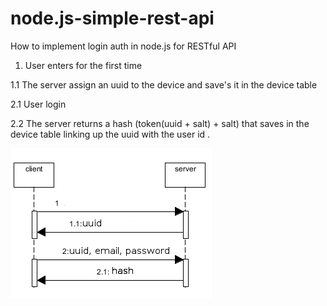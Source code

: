 node.js-simple-rest-api
=======================

How to implement login auth in node.js for RESTful API

1. User enters for the first time

1.1 The server assign an uuid to the device and save's it in the device table

2.1 User login

2.2 The server returns a hash (token(uuid + salt) + salt) that saves in the device table linking up the uuid with the user id .


![image](https://github.com/blashak/node.js-simple-rest-api/blob/master/api.png)
